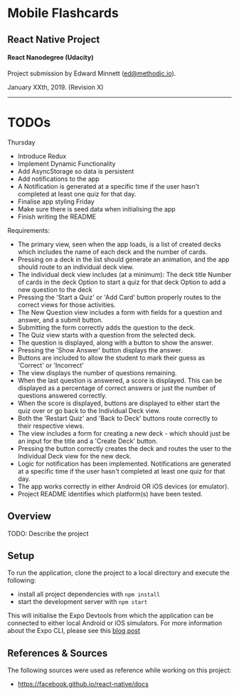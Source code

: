 # Mobile Flashcards
## React Native Project
#### React Nanodegree (Udacity)
Project submission by Edward Minnett (ed@methodic.io).

January XXth, 2019. (Revision X)

----------

# TODOs

Thursday
- Introduce Redux
- Implement Dynamic Functionality
- Add AsyncStorage so data is persistent
- Add notifications to the app
- A Notification is generated at a specific time if the user hasn't completed at least one quiz for that day.
- Finalise app styling
Friday
- Make sure there is seed data when initialising the app
- Finish writing the README

Requirements:
- The primary view, seen when the app loads, is a list of created decks which includes the name of each deck and the number of cards.
- Pressing on a deck in the list should generate an animation, and the app should route to an individual deck view.
- The individual deck view includes (at a minimum):
    The deck title
    Number of cards in the deck
    Option to start a quiz for that deck
    Option to add a new question to the deck
- Pressing the 'Start a Quiz' or 'Add Card' button properly routes to the correct views for those activities.
- The New Question view includes a form with fields for a question and answer, and a submit button.
- Submitting the form correctly adds the question to the deck.
- The Quiz view starts with a question from the selected deck.
- The question is displayed, along with a button to show the answer.
- Pressing the 'Show Answer' button displays the answer.
- Buttons are included to allow the student to mark their guess as 'Correct' or 'Incorrect'
- The view displays the number of questions remaining.
- When the last question is answered, a score is displayed. This can be displayed as a percentage of correct answers or just the number of questions answered correctly.
- When the score is displayed, buttons are displayed to either start the quiz over or go back to the Individual Deck view.
- Both the 'Restart Quiz' and 'Back to Deck' buttons route correctly to their respective views.
- The view includes a form for creating a new deck - which should just be an input for the title and a 'Create Deck' button.
- Pressing the button correctly creates the deck and routes the user to the Individual Deck view for the new deck.
- Logic for notification has been implemented. Notifications are generated at a specific time if the user hasn't completed at least one quiz for that day.
- The app works correctly in either Android OR iOS devices (or emulator).
- Project README identifies which platform(s) have been tested.


## Overview

TODO: Describe the project

## Setup

To run the application, clone the project to a local directory and execute the following:

* install all project dependencies with `npm install`
* start the development server with `npm start`

This will initialise the Expo Devtools from which the application can be connected to either local Android or iOS simulators. For more information about the Expo CLI, please see this [blog post](https://blog.expo.io/expo-cli-2-0-released-a7a9c250e99c)

## References & Sources

The following sources were used as reference while working on this project:

- https://facebook.github.io/react-native/docs

